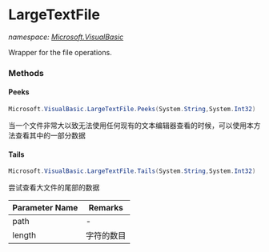 ﻿# LargeTextFile
_namespace: [Microsoft.VisualBasic](./index.md)_

Wrapper for the file operations.



### Methods

#### Peeks
```csharp
Microsoft.VisualBasic.LargeTextFile.Peeks(System.String,System.Int32)
```
当一个文件非常大以致无法使用任何现有的文本编辑器查看的时候，可以使用本方法查看其中的一部分数据

#### Tails
```csharp
Microsoft.VisualBasic.LargeTextFile.Tails(System.String,System.Int32)
```
尝试查看大文件的尾部的数据

|Parameter Name|Remarks|
|--------------|-------|
|path|-|
|length|字符的数目|



